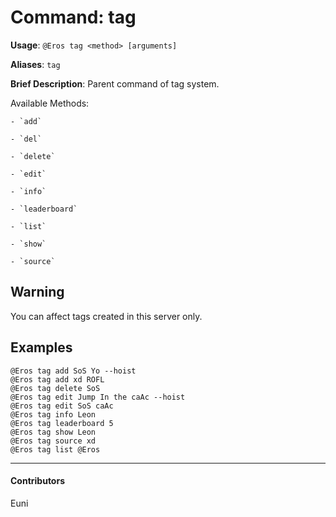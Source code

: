 # Command: tag


**Usage**: `@Eros tag <method> [arguments]`

**Aliases**: `tag`

**Brief Description**: Parent command of tag system.

Available Methods:

	- `add`

	- `del`

	- `delete`

	- `edit`

	- `info`

	- `leaderboard`

	- `list`

	- `show`

	- `source`



## Warning


You can affect tags created in this server only.

## Examples

```
@Eros tag add SoS Yo --hoist
@Eros tag add xd ROFL
@Eros tag delete SoS
@Eros tag edit Jump In the caAc --hoist
@Eros tag edit SoS caAc
@Eros tag info Leon
@Eros tag leaderboard 5
@Eros tag show Leon
@Eros tag source xd
@Eros tag list @Eros
```


---

#### Contributors


Euni
